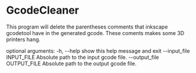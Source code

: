 # GcodeCleaner

This program will delete the parentheses comments that inkscape gcodetool have in the generated gcode. These coments makes some 3D printers hang. 

optional arguments:
  -h, --help            show this help message and exit
  --input_file INPUT_FILE
                        Absolute path to the input gcode file.
  --output_file OUTPUT_FILE
                        Absolute path to the output gcode file.
